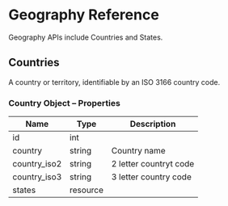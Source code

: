 # <span class="jumptarget"> Geography Reference </span>

Geography APIs include Countries and States.

## <span class="jumptarget"> Countries </span>

A country or territory, identifiable by an ISO 3166 country code.

### <span class="jumptarget"> Country Object – Properties </span>

| Name | Type | Description |
| --- | --- | --- |
| id | int |
| country | string | Country name |
| country_iso2 | string | 2 letter countryt code |
| country_iso3 | string | 3 letter country code |
| states | resource |
